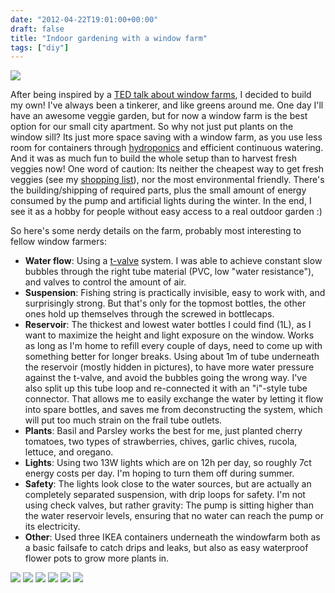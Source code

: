 ```yaml
---
date: "2012-04-22T19:01:00+00:00"
draft: false
title: "Indoor gardening with a window farm"
tags: ["diy"]
---
```

![](/images/2012-04-22-photo-post/IMG_0157.jpeg)

After being inspired by a [TED talk about window farms](http://www.ted.com/talks/britta_riley_a_garden_in_my_apartment.html), I decided to build my own! I've always been a tinkerer, and like greens around me. One day I'll have an awesome veggie garden, but for now a window farm is the best option for our small city apartment. So why not just put plants on the window sill? Its just more space saving with a window farm, as you use less room for containers through [hydroponics](http://en.wikipedia.org/wiki/Hydroponics) and efficient continuous watering. And it was as much fun to build the whole setup than to harvest fresh veggies now! One word of caution: Its neither the cheapest way to get fresh veggies (see my [shopping list](http://our.windowfarms.org/2011/12/29/einkaufsliste-deutschland/)), nor the most environmental friendly. There's the building/shipping of required parts, plus the small amount of energy consumed by the pump and artificial lights during the winter. In the end, I see it as a hobby for people without easy access to a real outdoor garden :) 

So here's some nerdy details on the farm, probably most interesting to fellow window farmers:

* **Water flow**: Using a [t-valve](http://our.windowfarms.org/2011/11/16/t-valve-airlift/) system. I was able to achieve constant slow bubbles through the right tube material (PVC, low "water resistance"), and valves to control the amount of air.
* **Suspension**: Fishing string is practically invisible, easy to work with, and surprisingly strong. But that's only for the topmost bottles, the other ones hold up themselves through the screwed in bottlecaps.
* **Reservoir**: The thickest and lowest water bottles I could find (1L), as I want to maximize the height and light exposure on the window. Works as long as I'm home to refill every couple of days, need to come up with something better for longer breaks. Using about 1m of tube underneath the reservoir (mostly hidden in pictures), to have more water pressure against the t-valve, and avoid the bubbles going the wrong way. I've also split up this tube loop and re-connected it with an "i"-style tube connector. That allows me to easily exchange the water by letting it flow into spare bottles, and saves me from deconstructing the system, which will put too much strain on the frail tube outlets.
* **Plants**: Basil and Parsley works the best for me, just planted cherry tomatoes, two types of strawberries, chives, garlic chives, rucola, lettuce, and oregano.
* **Lights**: Using two 13W lights which are on 12h per day, so roughly 7ct energy costs per day. I'm hoping to turn them off during summer.
* **Safety**: The lights look close to the water sources, but are actually an completely separated suspension, with drip loops for safety. I'm not using check valves, but rather gravity: The pump is sitting higher than the water reservoir levels, ensuring that no water can reach the pump or its electricity. 
* **Other**: Used three IKEA containers underneath the windowfarm both as a basic failsafe to catch drips and leaks, but also as easy waterproof flower pots to grow more plants in.

![](/images/2012-04-22-photo-post/IMG_0154.jpeg)
![](/images/2012-04-22-photo-post/IMG_0329.jpeg)
![](/images/2012-04-22-photo-post/IMG_8226.jpeg)
![](/images/2012-04-22-photo-post/IMG_8228.jpeg)
![](/images/2012-04-22-photo-post/IMG_8229.jpeg)
![](/images/2012-04-22-photo-post/IMG_8246.jpeg)